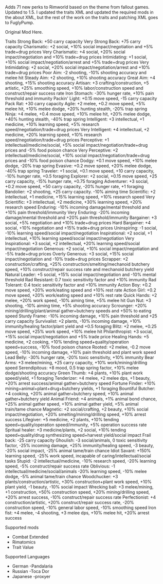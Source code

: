 Adds 71 new perks to Rimworld based on the theme from fallout games. Updated to 1.5. I updated the traits XML and updated the required mods in the about XML, but the rest of the work on the traits and patching XML goes to FuglyPump.

Original Mod Here.

Traits
Strong Back: +50 carry capacity
Very Strong Back: +75 carry capacity
Charismatic: +2 social, +10% social impact/negotiation and +5% trade+drug prices
Very Charismatic: +4 social, +20% social impact/negotiation and +10% trade+drug prices
Intimidating: +1 social, +10% social impact/negotiation/arrest and +5% trade+drug prices
Very Intimidating: +2 social, +20% social impact/negotiation/arrest and +10% trade+drug prices
Poor Aim: -2 shooting, -10% shooting accuracy and melee hit
Steady Aim: +2 shooting, +10% shooting accuracy
Great Aim: +4 shooting, +15% shooting accuracy
Artisan: +3 crafting/construction, +5 artistic, +25% smoothing speed, +10% labor/construction speed and construct/repair success rate
Iron Stomach: -30% hunger rate, +10% pain threshold and immunity
Packin' Light: +0.15 move speed, -15 carry capacity
Pack Rat: +30 carry capacity
Agile: +2 melee, +0.2 move speed, +5% melee hit, +10% melee dodge, +20% hunting stealth, -20% trap spring
Ninja: +4 melee, +0.4 move speed, +10% melee hit, +20% melee dodge, +40% hunting stealth, -40% trap spring
Intelligent: +3 intellectual, +1 medicine, +10% learning speed, +5% research speed/negotiation/trade+drug prices
Very Intelligent: +4 intellectual, +2 medicine, +20% learning speed, +10% research speed/negotiation/trade+drug prices
Perceptive: +1 intellectual/medicine/social, +5% social impact/negotiation/trade+drug prices and -5% food poison chance
Very Perceptive: +2 intellectual/medicine/social, +10% social impact/negotiation/trade+drug prices and -10% food poison chance
Dodgy: +0.1 move speed, +10% melee dodge, -20% trap spring
Evasive: +0.2 move speed, +20% melee dodge, -40% trap spring
Traveler: +1 social, +0.1 move speed, +10 carry capacity, -10% hunger rate, +0.5 foraging
Explorer: +2 social, +0.15 move speed, +25 carry capacity, -15% hunger rate, +0.75 foraging
Adventurer: +3 social, +0.2 move speed, +50 carry capacity, -20% hunger rate, +1 foraging
Bandolier: +2 shooting, +25 carry capacity. -10% aiming time
Scientific: +2 intellectual, +1 medicine, +15% learning speed, +10% research speed
Very Scientific: +3 intellectual, +2 medicine, +30% learning speed, +20% research speed
Enduring: -10% incoming damage/mental threshold and +10% pain threshold/immunity
Very Enduring: -20% incoming damage/mental threshold and +20% pain threshold/immunity
Bargainer: +3 social, +5% negotiation and +10% trade+drug prices
Hard Bargainer: +4 social, +10% negotiation and +15% trade+drug prices
Uninspiring: -1 social, -10% learning speed/social impact/negotiation
Inspirational: +2 social, +1 intellectual, +10% learning speed/social impact/negotiation
Very Inspirational: +3 social, +2 intellectual, +20% learning speed/social impact/negotiation
Generous: +2 social, +10% social impact/negotiation and -5% trade+drug prices
Overly Generous: +3 social, +15% social impact/negotiation and -10% trade+drug prices
Scrapper: +2 construction/crafting, +25% construction/smelting/mechanoid butchery speed, +10% construct/repair success rate and mechanoid butchery yield
Natural Leader: +5 social, +15% social impact/negotiation and -10% mental threshold
Rad Resistant: 0.7 toxic sensitivity factor and +10% immunity
Rad Tolerant: 0.4 toxic sensitivity factor and +10% immunity
Action Boy: +0.2 move speed, +20% work/eating speed and +10% rest rate
Action Girl: +0.2 move speed, +20% work/eating speed and +10% rest rate
Quick Hands: +2 melee, +20% work speed, -10% aiming time, +5% melee hit
Gun Nut: +3 shooting, -10% aiming time, +5% shooting accuracy
Scrounger: +20% mining/drilling/plant/animal gather+butchery speeds and +50% to eating speed
Sturdy Frame: -10% incoming damage, +10% pain threshold and +25 carry capacity
Survivalist: +2 plants, -10% incoming damage, +10% immunity/healing factor/plant yield and +0.5 foraging
Blitz: +2 melee, +0.25 move speed, +25% work speed, +10% melee hit
Philanthropist: +3 social, +15% social impact/negotiation and +5% trade price
Healing Hands: +5 medicine, +2 cooking, +10% tending speed+quality/operation speed+success, -10% food poison chance
Rooted: +2 melee, -0.2 move speed, -10% incoming damage, +10% pain threshold and plant work speed
Lead Belly: -30% hunger rate, -20% toxic sensitivity, +10% immunity
Bear Arms: +3 melee/mining, +25 carry capacity, +10% work/mining/drilling speed
Serendipitous: +8 mood, 0.5 trap spring factor, +10% melee dodge/shooting accuracy
Green Thumb: +4 plants, +10% plant work speed/yield, +1 foraging
Tenderizer: +4 melee, +2 melee dps, +1 beauty, +20% arrest success/animal gather+butchery speed
Fortune Finder: +10% mining+animal+plant+drug+butchery yields, +1 foraging
Bountiful Butcher: +4 cooking, +20% animal gather+butchery speed, +10% animal gather+butchery yield
Animal Friend: +4 animals, +1% animal bond chance, +25% animal gather speed, +10% animal gather yield, +5% animal train/tame chance
Magnetic: +2 social/crafting, +2 beauty, +10% social impact/negotiation, +20% smelting/mining/drilling speed, +10% arrest success
Lifegiver: +5 medicine, +2 plants, +10% tending speed+quality/operation speed/immunity, +5% operation success rate
Spritual healer: +3 medicine/plants, +2 social, +10% tending speed+quality/drug synthesizing speed+harvest yield/social impact
Frail back: -25 carry capacity
Ghoulish: -3 social/animals, 0 toxic sensitivity factor, -25% incoming damage, +25% immunity/healing speed, -3 beauty, -20% social impact, -25% animal tame/train chance
Idiot Savant: +150% learning speed, -25% work speed, incapable of caring/intellectual/social tasks
Stupid: -2 intellectual/medicine, -10% research speed, -20% learning speed, -5% construct/repair success rate
Oblivious: -1 intellectual/medicine/social/animals -20% learning speed, -10% melee dodge, -5% animal tame/train chance
Woodchucker: +3 plants/construction/artistic, +30% construction+plant work speed, +10% plant yield, -1 beauty, -10% social impact
Wrecking ball: +3 melee/mining, +1 construction, +50% construction speed, +20% mining/drilling speed, +20% arrest success, -10% construct/repair success rate
Perfectionist: +4 construction/artistic, +20% construct/repair success rate, -20% construction speed, -10% general labor speed, -10% smoothing speed
Iron fist: +4 melee, -4 shooting, +3 melee dps, +10% melee hit, +20% arrest success

Supported mods
- Combat Extended
- Rimatomics
- Trait Value

Supported Languages
- German -Pandalaria
- Russian -Toca Dor
- Japanese -proxyer
